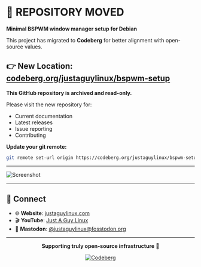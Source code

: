 # 🚨 REPOSITORY MOVED

**Minimal BSPWM window manager setup for Debian**

This project has migrated to **Codeberg** for better alignment with open-source values.

## 👉 New Location: [codeberg.org/justaguylinux/bspwm-setup](https://codeberg.org/justaguylinux/bspwm-setup)

**This GitHub repository is archived and read-only.**

Please visit the new repository for:
- Current documentation
- Latest releases
- Issue reporting
- Contributing

**Update your git remote:**
```bash
git remote set-url origin https://codeberg.org/justaguylinux/bspwm-setup.git
```

---

![Screenshot](https://github.com/user-attachments/assets/f4a32241-f780-4487-98af-f2b85525c5ee)

---

## 🤝 Connect

- 🌐 **Website**: [justaguylinux.com](https://justaguylinux.com)
- 🎬 **YouTube**: [Just A Guy Linux](https://youtube.com/@justaguylinux)
- 🐘 **Mastodon**: [@justaguylinux@fosstodon.org](https://fosstodon.org/@justaguylinux)

---

<div align="center">

**Supporting truly open-source infrastructure** 🚀

[![Codeberg](https://img.shields.io/badge/Hosted%20on-Codeberg-2185D0?style=for-the-badge)](https://codeberg.org/justaguylinux)

</div>
